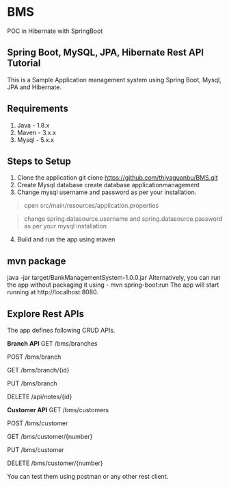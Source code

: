 # BMS
POC in Hibernate with SpringBoot

## Spring Boot, MySQL, JPA, Hibernate Rest API Tutorial
This is a Sample Application management system using Spring Boot, Mysql, JPA and Hibernate.

## Requirements
1.	Java - 1.8.x
2.	Maven - 3.x.x
3.	Mysql - 5.x.x

## Steps to Setup
1. Clone the application
git clone https://github.com/thiyaguanbu/BMS.git
2. Create Mysql database
create database applicationmanagement
3. Change mysql username and password as per your installation.

>open src/main/resources/application.properties

>change spring.datasource.username and spring.datasource.password as per your mysql installation

4. Build and run the app using maven

## mvn package
java -jar target/BankManagementSystem-1.0.0.jar
Alternatively, you can run the app without packaging it using -
mvn spring-boot:run
The app will start running at http://localhost:8080.

## Explore Rest APIs
The app defines following CRUD APIs.

**Branch API**
GET /bms/branches

POST /bms/branch

GET /bms/branch/{id}

PUT /bms/branch

DELETE /api/notes/{id}

**Customer API**
GET /bms/customers

POST /bms/customer

GET /bms/customer/{number}

PUT /bms/customer

DELETE /bms/customer/{number}

You can test them using postman or any other rest client.
